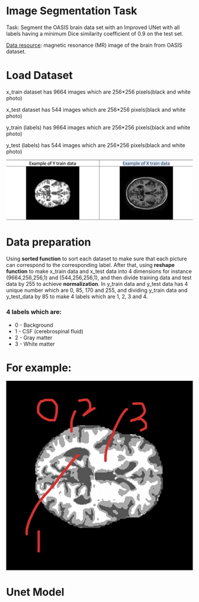 # Image Segmentation Task
Task: Segment the OASIS brain data set with an Improved UNet with all labels having a minimum Dice
similarity coefficient of 0.9 on the test set.

[Data resource](https://cloudstor.aarnet.edu.au/plus/s/n5aZ4XX1WBKp6HZ): magnetic resonance (MR) image of the brain from OASIS dataset.

# Load Dataset
x_train dataset has 9664 images which are 256*256 pixels(black and white photo)

x_test dataset has 544 images which are 256*256 pixels(black and white photo)

y_train (labels) has 9664 images which are 256*256 pixels(black and white photo)

y_test (labels) has 544 images which are 256*256 pixels(black and white photo)

![](images/example.png)

# Data preparation

 Using **sorted function** to sort each dataset to make sure that each picture can correspond to the corresponding label. After that, using **reshape function** to make x_train data and x_test data into 4 dimensions for instance (9664,256,256,1) and (544,256,256,1), and then divide training data and test data by 255 to achieve **normalization**. In y_train data and y_test data has 4 unique number which are 0, 85, 170 and 255, and dividing y_train data and y_test_data by 85 to make 4 labels which are 1, 2, 3 and 4.


### 4 labels which are:
* 0 - Background
* 1 - CSF (cerebrospinal fluid)
* 2 - Gray matter
* 3 - White matter

# For example:
![](images/labels.png)

# Unet Model
